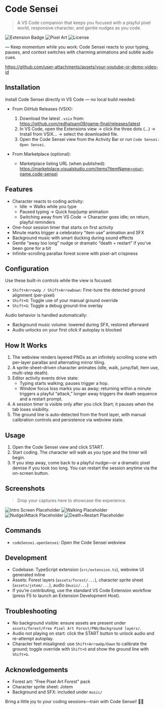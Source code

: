 # Code Sensei

> A VS Code companion that keeps you focused with a playful pixel world, responsive character, and gentle nudges as you code.

![Extension Badge](https://img.shields.io/badge/VS%20Code-Extension-1f6feb?logo=visualstudiocode&logoColor=white)
![Pixel Art](https://img.shields.io/badge/Pixel-Art-8A2BE2)
![License](https://img.shields.io/badge/License-MIT-green)

— Keep momentum while you work: Code Sensei reacts to your typing, pauses, and context switches with charming animations and subtle audio cues.

https://github.com/user-attachments/assets/your-youtube-or-demo-video-id

## Installation

Install Code Sensei directly in VS Code — no local build needed:

- From GitHub Releases (VSIX):
	1. Download the latest `.vsix` from: https://github.com/redhatsam09/game-final/releases/latest
	2. In VS Code, open the Extensions view → click the three dots (…) → Install from VSIX… → select the downloaded file.
	3. Open the Code Sensei view from the Activity Bar or run `Code Sensei: Open Sensei`.

- From Marketplace (optional):
	- Marketplace listing URL (when published): https://marketplace.visualstudio.com/items?itemName=your-name.code-sensei

## Features

- Character reacts to coding activity:
	- Idle → Walks while you type
	- Paused typing → Quick hop/jump animation
	- Switching away from VS Code → Character goes idle; on return, playful reminders
- One-hour session timer that starts on first activity
- Minute marks trigger a celebratory “item use” animation and SFX
- Background music with smart ducking during sound effects
- Gentle “away too long” nudge or dramatic “death + restart” if you’ve been gone for a bit
- Infinite-scrolling parallax forest scene with pixel-art crispness

## Configuration

Use these built-in controls while the view is focused:

- `Shift+ArrowUp / Shift+ArrowDown`: Fine-tune the detected ground alignment (per-pixel)
- `Shift+O`: Toggle use of your manual ground override
- `Shift+G`: Toggle a debug ground-line overlay

Audio behavior is handled automatically:

- Background music volume: lowered during SFX, restored afterward
- Audio unlocks on your first click if autoplay is blocked

## How It Works

1. The webview renders layered PNGs as an infinitely scrolling scene with per-layer parallax and alternating mirror tiling.
2. A sprite-sheet–driven character animates (idle, walk, jump/fall, item use, multi-step death).
3. Editor activity events drive state:
	 - Typing starts walking; pauses trigger a hop.
	 - Window focus loss marks you as away; returning within a minute triggers a playful “attack,” longer away triggers the death sequence and a restart prompt.
4. A session timer is visible only after you click Start; it pauses when the tab loses visibility.
5. The ground line is auto-detected from the front layer, with manual calibration controls and persistence via webview state.

## Usage

1. Open the Code Sensei view and click START.
2. Start coding. The character will walk as you type and the timer will begin.
3. If you step away, come back to a playful nudge—or a dramatic pixel demise if you took too long. You can restart the session anytime via the on-screen button.

## Screenshots

> Drop your captures here to showcase the experience.

![Intro Screen Placeholder](https://via.placeholder.com/1200x650?text=Intro+Screen+%E2%80%94+Code+Sensei)
![Walking Placeholder](https://via.placeholder.com/1200x650?text=Typing+%E2%86%92+Walking+Animation)
![Nudge/Attack Placeholder](https://via.placeholder.com/1200x650?text=Return+Nudge+%28Attack%29)
![Death+Restart Placeholder](https://via.placeholder.com/1200x650?text=Death+Sequence+%2B+Restart)

## Commands

- `codeSensei.openSensei`: Open the Code Sensei webview

## Development

- Codebase: TypeScript extension (`src/extension.ts`), webview UI generated inline
- Assets: Forest layers (`assets/forest/...`), character sprite sheet (`assets/jotem/...`), audio (`music/...`)
- If you’re contributing, use the standard VS Code Extension workflow (press F5 to launch an Extension Development Host).

## Troubleshooting

- No background visible: ensure assets are present under `assets/forest/Free Pixel Art Forest/PNG/Background layers/`.
- Audio not playing on start: click the START button to unlock audio and re-attempt autoplay.
- Character feet misaligned: use `Shift+ArrowUp/Down` to calibrate the ground; toggle override with `Shift+O` and show the ground line with `Shift+G`.

## Acknowledgements

- Forest art: "Free Pixel Art Forest" pack
- Character sprite sheet: Jotem
- Background and SFX: included under `music/`

Bring a little joy to your coding sessions—train with Code Sensei! 🥋🌲
